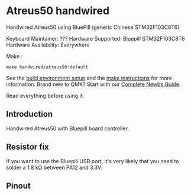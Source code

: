 
# Atreus50 handwired

Handwired Atreus50 using BluePill (generic Chinese STM32F103C8T6)

Keyboard Maintainer: ???
Hardware Supported: Bluepill STM32F103C8T6
Hardware Availability: Everywhere

Make :

    make handwired/atreus50:default

See the [build environment setup](https://docs.qmk.fm/#/getting_started_build_tools) and the [make instructions](https://docs.qmk.fm/#/getting_started_make_guide) for more information. Brand new to QMK? Start with our [Complete Newbs Guide](https://docs.qmk.fm/#/newbs).

Read everything before using it.

## Introduction

Handwired Atreus50 with Bluepill board controller.

## Resistor fix

If you want to use the Bluepill USB port, it's very likely that you need to solder a 1.8 kΩ between PA12 and 3.3V.

## Pinout


